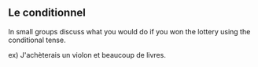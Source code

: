 ## **Le conditionnel**

In small groups discuss what you would do if you won the lottery using the conditional tense.

ex) J'achèterais un violon et beaucoup de livres. 
